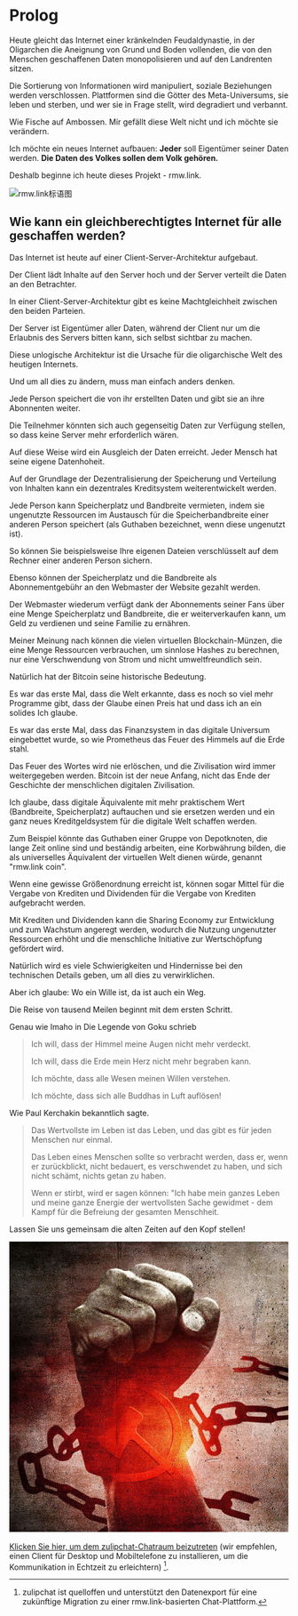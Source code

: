 # Prolog

Heute gleicht das Internet einer kränkelnden Feudaldynastie, in der Oligarchen die Aneignung von Grund und Boden vollenden, die von den Menschen geschaffenen Daten monopolisieren und auf den Landrenten sitzen.

Die Sortierung von Informationen wird manipuliert, soziale Beziehungen werden verschlossen. Plattformen sind die Götter des Meta-Universums, sie leben und sterben, und wer sie in Frage stellt, wird degradiert und verbannt.

Wie Fische auf Ambossen. Mir gefällt diese Welt nicht und ich möchte sie verändern.

Ich möchte ein neues Internet aufbauen: **Jeder** soll Eigentümer seiner Daten werden. **Die Daten des Volkes sollen dem Volk gehören.**

Deshalb beginne ich heute dieses Projekt - rmw.link.

![rmw.link标语图](/slogan.svg)

## Wie kann ein gleichberechtigtes Internet für alle geschaffen werden?

Das Internet ist heute auf einer Client-Server-Architektur aufgebaut.

Der Client lädt Inhalte auf den Server hoch und der Server verteilt die Daten an den Betrachter.

In einer Client-Server-Architektur gibt es keine Machtgleichheit zwischen den beiden Parteien.

Der Server ist Eigentümer aller Daten, während der Client nur um die Erlaubnis des Servers bitten kann, sich selbst sichtbar zu machen.

Diese unlogische Architektur ist die Ursache für die oligarchische Welt des heutigen Internets.

Und um all dies zu ändern, muss man einfach anders denken.

Jede Person speichert die von ihr erstellten Daten und gibt sie an ihre Abonnenten weiter.

Die Teilnehmer könnten sich auch gegenseitig Daten zur Verfügung stellen, so dass keine Server mehr erforderlich wären.

Auf diese Weise wird ein Ausgleich der Daten erreicht. Jeder Mensch hat seine eigene Datenhoheit.

Auf der Grundlage der Dezentralisierung der Speicherung und Verteilung von Inhalten kann ein dezentrales Kreditsystem weiterentwickelt werden.

Jede Person kann Speicherplatz und Bandbreite vermieten, indem sie ungenutzte Ressourcen im Austausch für die Speicherbandbreite einer anderen Person speichert (als Guthaben bezeichnet, wenn diese ungenutzt ist).

So können Sie beispielsweise Ihre eigenen Dateien verschlüsselt auf dem Rechner einer anderen Person sichern.

Ebenso können der Speicherplatz und die Bandbreite als Abonnementgebühr an den Webmaster der Website gezahlt werden.

Der Webmaster wiederum verfügt dank der Abonnements seiner Fans über eine Menge Speicherplatz und Bandbreite, die er weiterverkaufen kann, um Geld zu verdienen und seine Familie zu ernähren.

Meiner Meinung nach können die vielen virtuellen Blockchain-Münzen, die eine Menge Ressourcen verbrauchen, um sinnlose Hashes zu berechnen, nur eine Verschwendung von Strom und nicht umweltfreundlich sein.

Natürlich hat der Bitcoin seine historische Bedeutung.

Es war das erste Mal, dass die Welt erkannte, dass es noch so viel mehr Programme gibt, dass der Glaube einen Preis hat und dass ich an ein solides Ich glaube.

Es war das erste Mal, dass das Finanzsystem in das digitale Universum eingebettet wurde, so wie Prometheus das Feuer des Himmels auf die Erde stahl.

Das Feuer des Wortes wird nie erlöschen, und die Zivilisation wird immer weitergegeben werden. Bitcoin ist der neue Anfang, nicht das Ende der Geschichte der menschlichen digitalen Zivilisation.

Ich glaube, dass digitale Äquivalente mit mehr praktischem Wert (Bandbreite, Speicherplatz) auftauchen und sie ersetzen werden und ein ganz neues Kreditgeldsystem für die digitale Welt schaffen werden.

Zum Beispiel könnte das Guthaben einer Gruppe von Depotknoten, die lange Zeit online sind und beständig arbeiten, eine Korbwährung bilden, die als universelles Äquivalent der virtuellen Welt dienen würde, genannt "rmw.link coin".

Wenn eine gewisse Größenordnung erreicht ist, können sogar Mittel für die Vergabe von Krediten und Dividenden für die Vergabe von Krediten aufgebracht werden.

Mit Krediten und Dividenden kann die Sharing Economy zur Entwicklung und zum Wachstum angeregt werden, wodurch die Nutzung ungenutzter Ressourcen erhöht und die menschliche Initiative zur Wertschöpfung gefördert wird.

Natürlich wird es viele Schwierigkeiten und Hindernisse bei den technischen Details geben, um all dies zu verwirklichen.

Aber ich glaube: Wo ein Wille ist, da ist auch ein Weg.

Die Reise von tausend Meilen beginnt mit dem ersten Schritt.

Genau wie Imaho in Die Legende von Goku schrieb

> Ich will, dass der Himmel meine Augen nicht mehr verdeckt.
> 
> Ich will, dass die Erde mein Herz nicht mehr begraben kann.
> 
> Ich möchte, dass alle Wesen meinen Willen verstehen.
> 
> Ich möchte, dass sich alle Buddhas in Luft auflösen!

Wie Paul Kerchakin bekanntlich sagte.

> Das Wertvollste im Leben ist das Leben, und das gibt es für jeden Menschen nur einmal.
> 
> Das Leben eines Menschen sollte so verbracht werden, dass er, wenn er zurückblickt, nicht bedauert, es verschwendet zu haben, und sich nicht schämt, nichts getan zu haben.
> 
> Wenn er stirbt, wird er sagen können: "Ich habe mein ganzes Leben und meine ganze Energie der wertvollsten Sache gewidmet - dem Kampf für die Befreiung der gesamten Menschheit.

Lassen Sie uns gemeinsam die alten Zeiten auf den Kopf stellen!

![](https://raw.githubusercontent.com/gcxfd/img/gh-pages/1.jpg)

[Klicken Sie hier, um dem zulipchat-Chatraum beizutreten](https://rmw.zulipchat.com) (wir empfehlen, einen Client für Desktop und Mobiltelefone zu installieren, um die Kommunikation in Echtzeit zu erleichtern) [^1].

[^1]: zulipchat ist quelloffen und unterstützt den Datenexport für eine zukünftige Migration zu einer rmw.link-basierten Chat-Plattform.